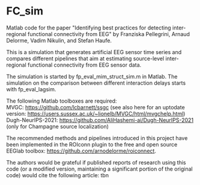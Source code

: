 # FC_sim
Matlab code for the paper "Identifying best practices for detecting inter-regional functional connectivity from EEG" by Franziska Pellegrini, Arnaud Delorme, Vadim Nikulin, and Stefan Haufe. 

This is a simulation that generates artificial EEG sensor time series and compares different pipelines that aim at 
estimating source-level inter-regional functional connectivity from EEG sensor data.

The simulation is started by fp_eval_mim_struct_sim.m in Matlab. The simulation on the comparison between different interaction delays starts with fp_eval_lagsim. 

The following Matlab toolboxes are required:    
MVGC: https://github.com/lcbarnett/ssgc (see also here for an uptodate version: https://users.sussex.ac.uk/~lionelb/MVGC/html/mvgchelp.html)       
Dugh-NeurIPS-2021: https://github.com/AliHashemi-ai/Dugh-NeurIPS-2021 (only for Champagne source localization)    

The recommended methods and pipelines introduced in this project have been implemented in the ROIconn plugin to the free and open source EEGlab toolbox: https://github.com/arnodelorme/roiconnect.

The authors would be grateful if published reports of research using this code (or a modified version, maintaining a significant portion of the original code) would cite the following article: tbn

